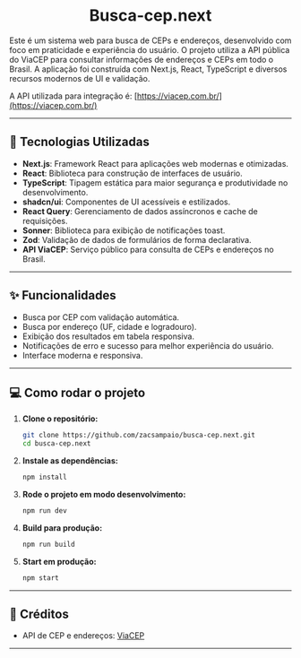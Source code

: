 <div align="center">
    <h1>Busca-cep.next</h1>
</div>

Este é um sistema web para busca de CEPs e endereços, desenvolvido com foco em praticidade e experiência do usuário. O projeto utiliza a API pública do ViaCEP para consultar informações de endereços e CEPs em todo o Brasil. A aplicação foi construída com Next.js, React, TypeScript e diversos recursos modernos de UI e validação.

A API utilizada para integração é: [https://viacep.com.br/](https://viacep.com.br/)

---

## 🚀 Tecnologias Utilizadas

- **Next.js**: Framework React para aplicações web modernas e otimizadas.
- **React**: Biblioteca para construção de interfaces de usuário.
- **TypeScript**: Tipagem estática para maior segurança e produtividade no desenvolvimento.
- **shadcn/ui**: Componentes de UI acessíveis e estilizados.
- **React Query**: Gerenciamento de dados assíncronos e cache de requisições.
- **Sonner**: Biblioteca para exibição de notificações toast.
- **Zod**: Validação de dados de formulários de forma declarativa.
- **API ViaCEP**: Serviço público para consulta de CEPs e endereços no Brasil.

---

## ✨ Funcionalidades

- Busca por CEP com validação automática.
- Busca por endereço (UF, cidade e logradouro).
- Exibição dos resultados em tabela responsiva.
- Notificações de erro e sucesso para melhor experiência do usuário.
- Interface moderna e responsiva.

---

## 💻 Como rodar o projeto

1. **Clone o repositório:**
   ```sh
   git clone https://github.com/zacsampaio/busca-cep.next.git
   cd busca-cep.next
   ```

2. **Instale as dependências:**
   ```sh
   npm install
   ```

3. **Rode o projeto em modo desenvolvimento:**
   ```sh
   npm run dev
   ```

4. **Build para produção:**
   ```sh
   npm run build
   ```

5. **Start em produção:**
   ```sh
   npm start
   ```

---

## 📝 Créditos

- API de CEP e endereços: [ViaCEP](https://viacep.com.br/)

---